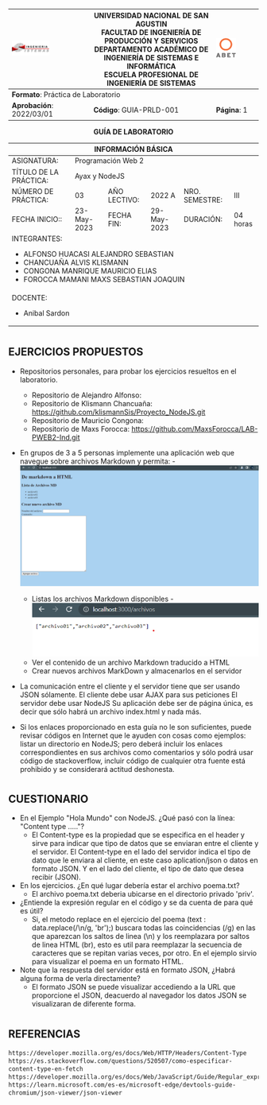 <div align="center">
<table>
    <theader>
        <tr>
            <td><img src="https://github.com/rescobedoq/pw2/blob/main/epis.png?raw=true" alt="EPIS" style="width:50%; height:auto"/></td>
            <th>
                <span style="font-weight:bold;">UNIVERSIDAD NACIONAL DE SAN AGUSTIN</span><br />
                <span style="font-weight:bold;">FACULTAD DE INGENIERÍA DE PRODUCCIÓN Y SERVICIOS</span><br />
                <span style="font-weight:bold;">DEPARTAMENTO ACADÉMICO DE INGENIERÍA DE SISTEMAS E INFORMÁTICA</span><br />
                <span style="font-weight:bold;">ESCUELA PROFESIONAL DE INGENIERÍA DE SISTEMAS</span>
            </th>
            <td><img src="https://github.com/rescobedoq/pw2/blob/main/abet.png?raw=true" alt="ABET" style="width:50%; height:auto"/></td>
        </tr>
    </theader>
    <tbody>
        <tr><td colspan="3"><span style="font-weight:bold;">Formato</span>: Práctica de Laboratorio</td></tr>
        <tr><td><span style="font-weight:bold;">Aprobación</span>:  2022/03/01</td><td><span style="font-weight:bold;">Código</span>: GUIA-PRLD-001</td><td><span style="font-weight:bold;">Página</span>: 1</td></tr>
    </tbody>
</table>
</div>

<div align="center">
<span style="font-weight:bold;">GUÍA DE LABORATORIO</span><br />
</div>


<table>
<theader>
<tr><th colspan="6">INFORMACIÓN BÁSICA</th></tr>
</theader>
<tbody>
<tr><td>ASIGNATURA:</td><td colspan="5">Programación Web 2</td></tr>
<tr><td>TÍTULO DE LA PRÁCTICA:</td><td colspan="5">Ayax y NodeJS</td></tr>
<tr>
<td>NÚMERO DE PRÁCTICA:</td><td>03</td><td>AÑO LECTIVO:</td><td>2022 A</td><td>NRO. SEMESTRE:</td><td>III</td>
</tr>
<tr>
<td>FECHA INICIO::</td><td>23-May-2023</td><td>FECHA FIN:</td><td>29-May-2023</td><td>DURACIÓN:</td><td>04 horas</td>
</tr>
<tr><td colspan="6">INTEGRANTES:
    <ul>
        <li>ALFONSO HUACASI ALEJANDRO SEBASTIAN</li>
        <li>CHANCUAÑA ALVIS KLISMANN</li>        
        <li>CONGONA MANRIQUE MAURICIO ELIAS</li>
        <li>FOROCCA MAMANI MAXS SEBASTIAN JOAQUIN</li>
    </ul>
</td>
</<tr>
<tr><td colspan="6">DOCENTE:
<ul>
<li>Anibal Sardon</li>
</ul>
</td>
</<tr>
</tdbody>
</table>


#


## EJERCICIOS PROPUESTOS
- Repositorios personales, para probar los ejercicios resueltos en el laboratorio.
    - Repositorio de Alejandro Alfonso: 
    - Repositorio de Klismann Chancuaña: https://github.com/klismannSis/Proyecto_NodeJS.git
    - Repositorio de Mauricio Congona: 
    - Repositorio de Maxs Forocca: https://github.com/MaxsForocca/LAB-PWEB2-Ind.git
- En grupos de 3 a 5 personas implemente una aplicación web que navegue sobre archivos Markdown y permita:
-![paginaIndex](paginaIndex.png)
    - Listas los archivos Markdown disponibles
    -![listarArchivos](listarArchivos.png)
    - Ver el contenido de un archivo Markdown traducido a HTML
    - Crear nuevos archivos MarkDown y almacenarlos en el servidor
- La comunicación entre el cliente y el servidor tiene que ser usando JSON sólamente. El cliente debe usar AJAX para sus peticiones El servidor debe usar NodeJS Su aplicación debe ser de página única, es decir que sólo habrá un archivo index.html y nada más.

- Si los enlaces proporcionado en esta guía no le son suficientes, puede revisar códigos en Internet que le ayuden con cosas como ejemplos: listar un directorio en NodeJS; pero deberá incluir los enlaces correspondientes en sus archivos como comentarios y sólo podrá usar código de stackoverflow, incluir código de cualquier otra fuente está prohibido y se considerará actitud deshonesta.

#

## CUESTIONARIO
- En el Ejemplo "Hola Mundo" con NodeJS. ¿Qué pasó con la línea: "Content type ….."?
    - El Content-type es la propiedad que se especifica en el header y sirve para indicar que tipo de datos que se enviaran entre el cliente y el servidor. El Content-type en el lado del servidor indica el tipo de dato que le enviara al cliente, en este caso aplication/json o datos en formato JSON. Y en el lado del cliente, el tipo de dato que desea recibir (JSON).
- En los ejercicios. ¿En qué lugar debería estar el archivo poema.txt?
    - El archivo poema.txt deberia ubicarse en el directorio privado 'priv'.
- ¿Entiende la expresión regular en el código y se da cuenta de para qué es útil?
    - Si, el metodo replace en el ejercicio del poema (text : data.replace(/\n/g, 'br');) buscara todas las coincidencias (/g) en las que aparezcan los saltos de linea (\n) y los reemplazara por saltos de linea HTML (br), esto es util para reemplazar la secuencia de caracteres que se repitan varias veces, por otro. En el ejemplo sirvio para visualizar el poema en un formato HTML.
- Note que la respuesta del servidor está en formato JSON, ¿Habrá alguna forma de verla directamente?
    - El formato JSON se puede visualizar accediendo a la URL que proporcione el JSON, deacuerdo al navegador los datos JSON se visualizaran de diferente forma.

#

## REFERENCIAS
    https://developer.mozilla.org/es/docs/Web/HTTP/Headers/Content-Type
    https://es.stackoverflow.com/questions/520507/como-especificar-content-type-en-fetch
    https://developer.mozilla.org/es/docs/Web/JavaScript/Guide/Regular_expressions
    https://learn.microsoft.com/es-es/microsoft-edge/devtools-guide-chromium/json-viewer/json-viewer

#
